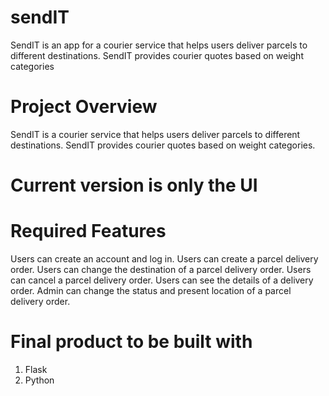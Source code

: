 # sendIT
SendIT is an app for a courier service that helps users deliver parcels to different destinations. SendIT provides courier quotes based on weight categories

# Project Overview
SendIT is a courier service that helps users deliver parcels to different destinations. SendIT provides courier quotes based on weight categories.

# Current version is only the UI

# Required Features
Users can create an account and log in.
Users can create a parcel delivery order.
Users can change the destination of a parcel delivery order.
Users can cancel a parcel delivery order.
Users can see the details of a delivery order.
Admin can change the status and present location of a parcel delivery order.

# Final product to be built with
1. Flask
2. Python
